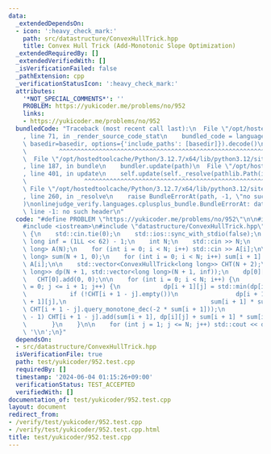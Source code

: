 ```yaml
---
data:
  _extendedDependsOn:
  - icon: ':heavy_check_mark:'
    path: src/datastructure/ConvexHullTrick.hpp
    title: Convex Hull Trick (Add-Monotonic Slope Optimization)
  _extendedRequiredBy: []
  _extendedVerifiedWith: []
  _isVerificationFailed: false
  _pathExtension: cpp
  _verificationStatusIcon: ':heavy_check_mark:'
  attributes:
    '*NOT_SPECIAL_COMMENTS*': ''
    PROBLEM: https://yukicoder.me/problems/no/952
    links:
    - https://yukicoder.me/problems/no/952
  bundledCode: "Traceback (most recent call last):\n  File \"/opt/hostedtoolcache/Python/3.12.7/x64/lib/python3.12/site-packages/onlinejudge_verify/documentation/build.py\"\
    , line 71, in _render_source_code_stat\n    bundled_code = language.bundle(stat.path,\
    \ basedir=basedir, options={'include_paths': [basedir]}).decode()\n          \
    \         ^^^^^^^^^^^^^^^^^^^^^^^^^^^^^^^^^^^^^^^^^^^^^^^^^^^^^^^^^^^^^^^^^^^^^^^^^^^^^^^^^\n\
    \  File \"/opt/hostedtoolcache/Python/3.12.7/x64/lib/python3.12/site-packages/onlinejudge_verify/languages/cplusplus.py\"\
    , line 187, in bundle\n    bundler.update(path)\n  File \"/opt/hostedtoolcache/Python/3.12.7/x64/lib/python3.12/site-packages/onlinejudge_verify/languages/cplusplus_bundle.py\"\
    , line 401, in update\n    self.update(self._resolve(pathlib.Path(included), included_from=path))\n\
    \                ^^^^^^^^^^^^^^^^^^^^^^^^^^^^^^^^^^^^^^^^^^^^^^^^^^^^^^^^^\n \
    \ File \"/opt/hostedtoolcache/Python/3.12.7/x64/lib/python3.12/site-packages/onlinejudge_verify/languages/cplusplus_bundle.py\"\
    , line 260, in _resolve\n    raise BundleErrorAt(path, -1, \"no such header\"\
    )\nonlinejudge_verify.languages.cplusplus_bundle.BundleErrorAt: datastructure/ConvexHullTrick.hpp:\
    \ line -1: no such header\n"
  code: "#define PROBLEM \"https://yukicoder.me/problems/no/952\"\n\n#include <algorithm>\n\
    #include <iostream>\n#include \"datastructure/ConvexHullTrick.hpp\"\n\nint main()\
    \ {\n    std::cin.tie(0);\n    std::ios::sync_with_stdio(false);\n    const long\
    \ long inf = (1LL << 62) - 1;\n    int N;\n    std::cin >> N;\n    std::vector<long\
    \ long> A(N);\n    for (int i = 0; i < N; i++) std::cin >> A[i];\n\n    std::vector<long\
    \ long> sum(N + 1, 0);\n    for (int i = 0; i < N; i++) sum[i + 1] = sum[i] +\
    \ A[i];\n\n    std::vector<ConvexHullTrick<long long>> CHT(N + 2);\n    std::vector<std::vector<long\
    \ long>> dp(N + 1, std::vector<long long>(N + 1, inf));\n    dp[0][0] = 0;\n \
    \   CHT[0].add(0, 0);\n\n    for (int i = 0; i < N; i++) {\n        for (int j\
    \ = 0; j <= i + 1; j++) {\n            dp[i + 1][j] = std::min(dp[i + 1][j], dp[i][j]);\n\
    \            if (!CHT[i + 1 - j].empty())\n                dp[i + 1][j] = std::min(dp[i\
    \ + 1][j],\n                                        sum[i + 1] * sum[i + 1] +\
    \ CHT[i + 1 - j].query_monotone_dec(-2 * sum[i + 1]));\n            if (i < N\
    \ - 1) CHT[i + 1 - j].add(sum[i + 1], dp[i][j] + sum[i + 1] * sum[i + 1]);\n \
    \       }\n    }\n\n    for (int j = 1; j <= N; j++) std::cout << dp[N][j] <<\
    \ '\\n';\n}"
  dependsOn:
  - src/datastructure/ConvexHullTrick.hpp
  isVerificationFile: true
  path: test/yukicoder/952.test.cpp
  requiredBy: []
  timestamp: '2024-06-04 01:15:26+09:00'
  verificationStatus: TEST_ACCEPTED
  verifiedWith: []
documentation_of: test/yukicoder/952.test.cpp
layout: document
redirect_from:
- /verify/test/yukicoder/952.test.cpp
- /verify/test/yukicoder/952.test.cpp.html
title: test/yukicoder/952.test.cpp
---
```


